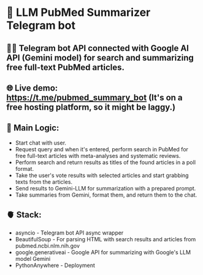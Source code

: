 # 🤖 LLM PubMed Summarizer Telegram bot

## 🧑‍💻 Telegram bot API connected with Google AI API (Gemini model) for search and summarizing free full-text PubMed articles.

## 🌐 Live demo: https://t.me/pubmed_summary_bot (It's on a free hosting platform, so it might be laggy.)

## 🧠 Main Logic:
* Start chat with user.
* Request query and when it's entered, perform search in PubMed for free full-text articles with meta-analyses and systematic reviews.
* Perform search and return results as titles of the found articles in a poll format.
* Take the user's vote results with selected articles and start grabbing texts from the articles.
* Send results to Gemini-LLM for summarization with a prepared prompt.
* Take summaries from Gemini, format them, and return them to the chat.


## 🫀 Stack:
* asyncio - Telegram bot API async wrapper
* BeautifulSoup - For parsing HTML with search results and articles from pubmed.ncbi.nlm.nih.gov
* google.generativeai - Google API for summarizing with Google's LLM model Gemini
* PythonAnywhere - Deployment
